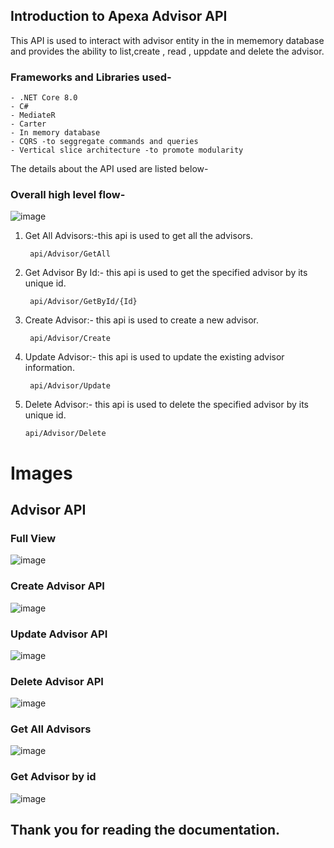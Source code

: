 ## Introduction to Apexa Advisor API

This API is used  to interact with advisor entity in the in mememory database and provides the ability to list,create , read , uppdate and delete the advisor.

### Frameworks and Libraries used-

    - .NET Core 8.0
    - C#
    - MediateR
    - Carter
    - In memory database
    - CQRS -to seggregate commands and queries
    - Vertical slice architecture -to promote modularity
 
The details about the API used are listed below-

### Overall high level flow-

![image](https://github.com/user-attachments/assets/5395b156-c55a-4ce4-b294-bfab98d4b0a0)


1. Get All Advisors:-this api is used to get all the advisors.

        api/Advisor/GetAll

2. Get Advisor By Id:- this api is used to get the specified advisor by its unique id.

        api/Advisor/GetById/{Id}

3. Create Advisor:- this api is used to create a new advisor.

        api/Advisor/Create

4. Update Advisor:- this api is used to update the existing advisor information.
   
        api/Advisor/Update

 5. Delete Advisor:- this api is used to delete the specified advisor by its unique id.
   
        api/Advisor/Delete
  

# Images

## Advisor API
### Full View
![image](https://github.com/user-attachments/assets/b4022b60-ac02-496b-94f1-f12910bb68a9)

### Create Advisor API

![image](https://github.com/user-attachments/assets/1dd7c64e-ccc6-4e8e-873d-7a2a4208272b)


### Update Advisor API
![image](https://github.com/user-attachments/assets/9abb4b37-1575-424b-948f-4e9a973cea0d)


### Delete Advisor API
![image](https://github.com/user-attachments/assets/ce915415-1553-4036-b08f-a8fd07570814)


### Get All Advisors
![image](https://github.com/user-attachments/assets/4341df15-ddc6-436a-96b7-43480218e087)


### Get Advisor by id
![image](https://github.com/user-attachments/assets/28d3f97a-a176-4561-a234-eaf282ddc665)


## Thank you for reading the documentation.
